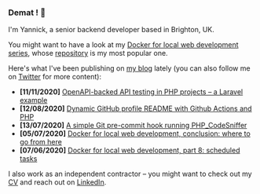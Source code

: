 ### Demat ! 👋

I'm Yannick, a senior backend developer based in Brighton, UK.

You might want to have a look at my [Docker for local web development series](https://tech.osteel.me/posts/docker-for-local-web-development-introduction-why-should-you-care "Docker for local web development, introduction: why should you care?"), whose [repository](https://github.com/osteel/docker-tutorial) is my most popular one.

Here's what I've been publishing on [my blog](https://tech.osteel.me) lately (you can also follow me on [Twitter](https://twitter.com/osteel) for more content):
<!-- posts -->
* **[11/11/2020]** [OpenAPI-backed API testing in PHP projects – a Laravel example](https://tech.osteel.me/posts/openapi-backed-api-testing-in-php-projects-a-laravel-example "OpenAPI-backed API testing in PHP projects – a Laravel example")
* **[12/08/2020]** [Dynamic GitHub profile README with Github Actions and PHP](https://tech.osteel.me/posts/dynamic-github-profile-readme-with-github-actions-and-php "Dynamic GitHub profile README with Github Actions and PHP")
* **[13/07/2020]** [A simple Git pre-commit hook running PHP_CodeSniffer](https://tech.osteel.me/posts/a-simple-git-pre-commit-hook-running-php-codesniffer "A simple Git pre-commit hook running PHP_CodeSniffer")
* **[05/07/2020]** [Docker for local web development, conclusion: where to go from here](https://tech.osteel.me/posts/docker-for-local-web-development-conclusion-where-to-go-from-here "Docker for local web development, conclusion: where to go from here")
* **[07/06/2020]** [Docker for local web development, part 8: scheduled tasks](https://tech.osteel.me/posts/docker-for-local-web-development-part-8-scheduled-tasks "Docker for local web development, part 8: scheduled tasks")<!-- /posts -->

I also work as an independent contractor – you might want to check out my [CV](https://drive.google.com/file/d/1pzToeB4IRDmLIvqNbBx38E6S9g3-oFV5) and reach out on [LinkedIn](https://www.linkedin.com/in/yannickchenot/).
